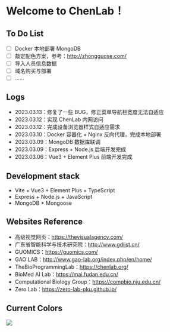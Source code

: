 # Welcome to ChenLab！

## To Do List
- [ ] Docker 本地部署 MongoDB
- [ ] 敲定配色方案，参考：http://zhongguose.com/
- [ ] 导入人员信息数据
- [ ] 域名购买与部署
- [ ] ......

## Logs
- 2023.03.13：修复了一些 BUG，修正菜单导航栏宽度无法自适应
- 2023.03.12：实现 ChenLab 内网访问
- 2023.03.12：完成设备浏览器样式自适应需求
- 2023.03.10：Docker 容器化 + Nginx 反向代理，完成本地部署
- 2023.03.09：MongoDB 数据库联调
- 2023.03.09：Express + Node.js 后端开发完成
- 2023.03.06：Vue3 + Element Plus 前端开发完成

## Development stack
- Vite + Vue3 + Element Plus + TypeScript
- Express + Node.js + JavaScript
- MongoDB + Mongoose

## Websites Reference
- 高级视觉网页：https://thevisualagency.com/
- 广东省智能科学与技术研究院：http://www.gdiist.cn/
- GUOMICS：https://guomics.com/
- GAO LAB：http://www.gao-lab.org/index.php/en/home/
- TheBioProgrammingLab：https://chenlab.org/
- BioMed AI Lab：https://mai.fudan.edu.cn/
- Computational Biology Group：https://compbio.nju.edu.cn/
- Zero Lab：https://zero-lab-pku.github.io/

## Current Colors
![](https://cdn.jsdelivr.net/gh/ParallelLight/personal-picture/202303130947977.png)
